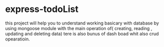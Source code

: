 # express-todoList
this project will help you to understand working basicary with database by using mongoose module with the main operation of( creating, reading , updating and deleting data)
tere is also bunus of dash boad whit also crud opearatioin.
